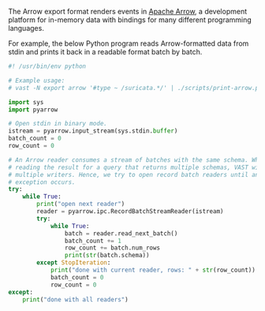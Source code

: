 The Arrow export format renders events in [Apache
Arrow](https://arrow.apache.org), a development platform for in-memory data
with bindings for many different programming languages.

For example, the below Python program reads Arrow-formatted data from stdin and
prints it back in a readable format batch by batch.

```python
#! /usr/bin/env python

# Example usage:
# vast -N export arrow '#type ~ /suricata.*/' | ./scripts/print-arrow.py

import sys
import pyarrow

# Open stdin in binary mode.
istream = pyarrow.input_stream(sys.stdin.buffer)
batch_count = 0
row_count = 0

# An Arrow reader consumes a stream of batches with the same schema. When
# reading the result for a query that returns multiple schemas, VAST will use
# multiple writers. Hence, we try to open record batch readers until an
# exception occurs.
try:
    while True:
        print("open next reader")
        reader = pyarrow.ipc.RecordBatchStreamReader(istream)
        try:
            while True:
                batch = reader.read_next_batch()
                batch_count += 1
                row_count += batch.num_rows
                print(str(batch.schema))
        except StopIteration:
            print("done with current reader, rows: " + str(row_count))
            batch_count = 0
            row_count = 0
except:
    print("done with all readers")
```
